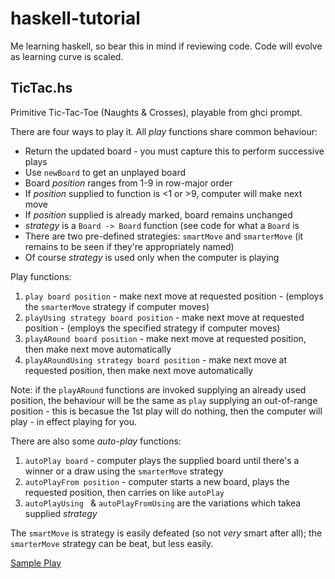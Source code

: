 # haskell-tutorial
Me learning haskell, so bear this in mind if reviewing code.  Code will evolve as learning curve is scaled.

## TicTac.hs
Primitive Tic-Tac-Toe (Naughts & Crosses), playable from ghci prompt.

There are four ways to play it.  All *play* functions share common behaviour:

* Return the updated board - you must capture this to perform successive plays
* Use `newBoard` to get an unplayed board
* Board *position* ranges from 1-9 in row-major order
* If *position* supplied to function is <1 or >9, computer will make next move
* If *position* supplied is already marked, board remains unchanged
* *strategy* is a `Board -> Board` function (see code for what a `Board` is
* There are two pre-defined strategies: `smartMove` and `smarterMove` (it remains to be seen if they're appropriately named)
* Of course *strategy* is used only when the computer is playing

Play functions:

1. `play board position`  - make next move at requested position - (employs the `smarterMove` strategy if computer moves)
2. `playUsing strategy board position` - make next move at requested position - (employs the specified strategy if computer moves)
3. `playARound board position`  - make next move at requested position, then make next move automatically 
4. `playARoundUsing strategy board position` - make next move at requested position, then make next move automatically

Note: if the `playARound` functions are invoked supplying an already used position, the behaviour will be the same as `play` supplying an out-of-range position - this is becasue the 1st play will do nothing, then the computer will play - in effect playing for you. 


There are also some *auto-play* functions:

1. `autoPlay board` - computer plays the supplied board until there's a winner or a draw using the `smarterMove` strategy
2. `autoPlayFrom position` - computer starts a new board, plays the requested position, then carries on like `autoPlay`
3. `autoPlayUsing ` & `autoPlayFromUsing` are the variations which takea supplied *strategy* 


The `smartMove` is strategy is easily defeated (so not *very* smart after all); the `smarterMove` strategy can be beat, but less easily. 

[Sample Play](SAMPLEGAME.MD)